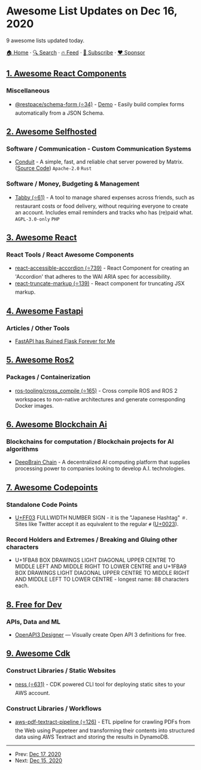# Awesome List Updates on Dec 16, 2020

9 awesome lists updated today.

[🏠 Home](/README.md) · [🔍 Search](https://www.trackawesomelist.com/search/) · [🔥 Feed](https://www.trackawesomelist.com/rss.xml) · [📮 Subscribe](https://trackawesomelist.us17.list-manage.com/subscribe?u=d2f0117aa829c83a63ec63c2f&id=36a103854c) · [❤️  Sponsor](https://github.com/sponsors/theowenyoung)



## [1. Awesome React Components](/content/brillout/awesome-react-components/README.md)

### Miscellaneous

*   [@restpace/schema-form (⭐34)](https://github.com/restspace/schema-form) - [Demo](https://restspace.io/react/schema-form/demo) - Easily build complex forms automatically from a JSON Schema.

## [2. Awesome Selfhosted](/content/awesome-selfhosted/awesome-selfhosted/README.md)

### Software / Communication - Custom Communication Systems

*   [Conduit](https://conduit.rs/) - A simple, fast, and reliable chat server powered by Matrix. ([Source Code](https://gitlab.com/famedly/conduit)) `Apache-2.0` `Rust`

### Software / Money, Budgeting & Management

*   [Tabby (⭐61)](https://github.com/bertvandepoel/tabby) - A tool to manage shared expenses across friends, such as restaurant costs or food delivery, without requiring everyone to create an account. Includes email reminders and tracks who has (re)paid what. `AGPL-3.0-only` `PHP`

## [3. Awesome React](/content/enaqx/awesome-react/README.md)

### React Tools / React Awesome Components

*   [react-accessible-accordion (⭐739)](https://github.com/springload/react-accessible-accordion) - React Component for creating an 'Accordion' that adheres to the WAI ARIA spec for accessibility.
*   [react-truncate-markup (⭐139)](https://github.com/parsable/react-truncate-markup) - React component for truncating JSX markup.

## [4. Awesome Fastapi](/content/mjhea0/awesome-fastapi/README.md)

### Articles / Other Tools

*   [FastAPI has Ruined Flask Forever for Me](https://towardsdatascience.com/fastapi-has-ruined-flask-forever-for-me-73916127da)

## [5. Awesome Ros2](/content/fkromer/awesome-ros2/README.md)

### Packages / Containerization

*   [ros-tooling/cross\_compile (⭐165)](https://github.com/ros-tooling/cross_compile) - Cross compile ROS and ROS 2 workspaces to non-native architectures and generate corresponding Docker images.

## [6. Awesome Blockchain Ai](/content/steven2358/awesome-blockchain-ai/README.md)

### Blockchains for computation / Blockchain projects for AI algorithms

*   [DeepBrain Chain](https://www.deepbrainchain.org/) - A decentralized AI computing platform that supplies processing power to companies looking to develop A.I. technologies.

## [7. Awesome Codepoints](/content/Codepoints/awesome-codepoints/README.md)

### Standalone Code Points

*   [U+FF03](https://codepoints.net/U+FF03) FULLWIDTH NUMBER SIGN - it is the
    "Japanese Hashtag" `＃`. Sites like Twitter accept it as equivalent to the
    regular `#` ([U+0023](https://codepoints.net/U+0023)).

### Record Holders and Extremes / Breaking and Gluing other characters

*   U+1FBA8 BOX DRAWINGS LIGHT DIAGONAL UPPER CENTRE TO MIDDLE LEFT AND MIDDLE RIGHT TO LOWER CENTRE
    and
    U+1FBA9 BOX DRAWINGS LIGHT DIAGONAL UPPER CENTRE TO MIDDLE RIGHT AND MIDDLE LEFT TO LOWER CENTRE - longest name: 88
    characters each.

## [8. Free for Dev](/content/ripienaar/free-for-dev/README.md)

### APIs, Data and ML

*   [OpenAPI3 Designer](https://openapidesigner.com/) — Visually create Open API 3 definitions for free.

## [9. Awesome Cdk](/content/kalaiser/awesome-cdk/README.md)

### Construct Libraries / Static Websites

*   [ness (⭐631)](https://github.com/nessjs/ness) - CDK powered CLI tool for deploying static sites to your AWS account.

### Construct Libraries / Workflows

*   [aws-pdf-textract-pipeline (⭐126)](https://github.com/aeksco/aws-pdf-textract-pipeline) - ETL pipeline for crawling PDFs from the Web using Puppeteer and transforming their contents into structured data using AWS Textract and storing the results in DynamoDB.

---

- Prev: [Dec 17, 2020](/content/2020/12/17/README.md)
- Next: [Dec 15, 2020](/content/2020/12/15/README.md)